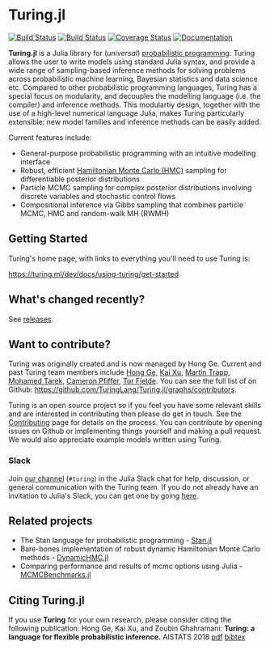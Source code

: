 # Turing.jl

[![Build Status](https://travis-ci.org/TuringLang/Turing.jl.svg?branch=master)](https://travis-ci.org/TuringLang/Turing.jl)
[![Build Status](https://dev.azure.com/yebai/TuringLang/_apis/build/status/TuringLang.Turing.jl?branchName=master)](https://dev.azure.com/yebai/TuringLang/_build/latest?definitionId=1&branchName=master)
[![Coverage Status](https://coveralls.io/repos/github/yebai/Turing.jl/badge.svg?branch=master)](https://coveralls.io/github/yebai/Turing.jl?branch=master)
[![Documentation](https://img.shields.io/badge/doc-latest-blue.svg)](https://turing.ml/dev/docs/using-turing/)

**Turing.jl** is a Julia library for (_universal_) [probabilistic programming](https://en.wikipedia.org/wiki/Probabilistic_programming_language). Turing allows the user to write models using standard Julia syntax, and provide a wide range of sampling-based inference methods for solving problems across probabilistic machine learning, Bayesian statistics and data science etc. Compared to other probabilistic programming languages, Turing has a special focus on modularity, and decouples the modelling language (i.e. the compiler) and inference methods. This modulartiy design, together with the use of a high-level numerical language Julia, makes Turing particularly extensible: new model families and inference methods can be easily added.

Current features include:

- General-purpose probabilistic programming with an intuitive modelling interface
- Robust, efficient [Hamiltonian Monte Carlo (HMC)](https://github.com/TuringLang/AdvancedHMC.jl) sampling for differentiable posterior distributions
- Particle MCMC sampling for complex posterior distributions involving discrete variables and stochastic control flows
- Compositional inference via Gibbs sampling that combines particle MCMC, HMC and random-walk MH (RWMH)

## Getting Started

Turing's home page, with links to everything you'll need to use Turing is:

https://turing.ml/dev/docs/using-turing/get-started


## What's changed recently?

See [releases](https://github.com/TuringLang/Turing.jl/releases).

## Want to contribute?

Turing was originally created and is now managed by Hong Ge. Current and past Turing team members include [Hong Ge](http://mlg.eng.cam.ac.uk/hong/), [Kai Xu](http://mlg.eng.cam.ac.uk/?portfolio=kai-xu), [Martin Trapp](http://martint.blog), [Mohamed Tarek](https://github.com/mohamed82008), [Cameron Pfiffer](https://business.uoregon.edu/faculty/cameron-pfiffer), [Tor Fjelde](http://retiredparkingguard.com/about.html).
You can see the full list of on Github: https://github.com/TuringLang/Turing.jl/graphs/contributors.

Turing is an open source project so if you feel you have some relevant skills and are interested in contributing then please do get in touch. See the [Contributing](http://turing.ml/docs/contributing/) page for details on the process. You can contribute by opening issues on Github or implementing things yourself and making a pull request. We would also appreciate example models written using Turing.

### Slack

Join [our channel](https://julialang.slack.com/messages/turing/) (`#turing`) in the Julia Slack chat for help, discussion, or general communication with the Turing team. If you do not already have an invitation to Julia's Slack, you can get one by going [here](https://slackinvite.julialang.org/).

## Related projects
- The Stan language for probabilistic programming - [Stan.jl](https://github.com/StanJulia/Stan.jl)
- Bare-bones implementation of robust dynamic Hamiltonian Monte Carlo methods - [DynamicHMC.jl](https://github.com/tpapp/DynamicHMC.jl)
- Comparing performance and results of mcmc options using Julia - [MCMCBenchmarks.jl](https://github.com/StatisticalRethinkingJulia/MCMCBenchmarks.jl)

## Citing Turing.jl ##
If you use **Turing** for your own research, please consider citing the following publication: Hong Ge, Kai Xu, and Zoubin Ghahramani: **Turing: a language for flexible probabilistic inference.** AISTATS 2018 [pdf](http://proceedings.mlr.press/v84/ge18b.html) [bibtex](https://github.com/TuringLang/Turing.jl/blob/master/CITATION.bib)
